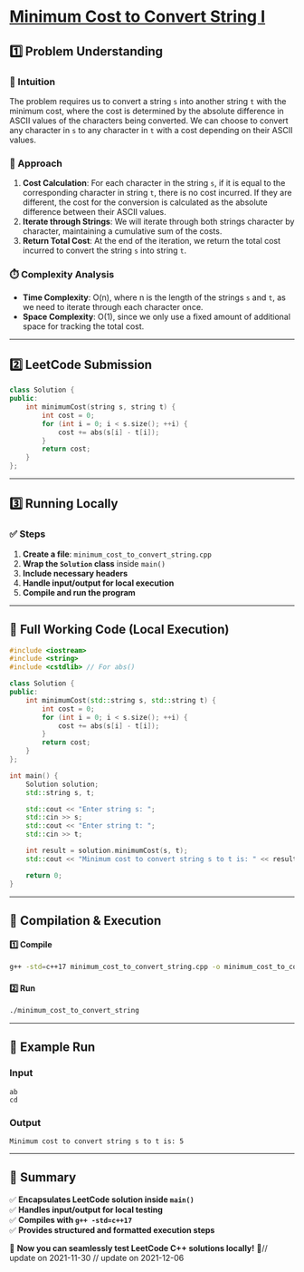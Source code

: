 # **[Minimum Cost to Convert String I](https://leetcode.com/problems/minimum-cost-to-convert-string-i/description/)**  

## **1️⃣ Problem Understanding**  
### **📌 Intuition**  
The problem requires us to convert a string `s` into another string `t` with the minimum cost, where the cost is determined by the absolute difference in ASCII values of the characters being converted. We can choose to convert any character in `s` to any character in `t` with a cost depending on their ASCII values.

### **🚀 Approach**  
1. **Cost Calculation**: For each character in the string `s`, if it is equal to the corresponding character in string `t`, there is no cost incurred. If they are different, the cost for the conversion is calculated as the absolute difference between their ASCII values.
2. **Iterate through Strings**: We will iterate through both strings character by character, maintaining a cumulative sum of the costs.
3. **Return Total Cost**: At the end of the iteration, we return the total cost incurred to convert the string `s` into string `t`.

### **⏱️ Complexity Analysis**  
- **Time Complexity**: O(n), where n is the length of the strings `s` and `t`, as we need to iterate through each character once.  
- **Space Complexity**: O(1), since we only use a fixed amount of additional space for tracking the total cost.

---  

## **2️⃣ LeetCode Submission**  
```cpp
class Solution {
public:
    int minimumCost(string s, string t) {
        int cost = 0;
        for (int i = 0; i < s.size(); ++i) {
            cost += abs(s[i] - t[i]);
        }
        return cost;
    }
};
```  

---  

## **3️⃣ Running Locally**  
### **✅ Steps**  
1. **Create a file**: `minimum_cost_to_convert_string.cpp`  
2. **Wrap the `Solution` class** inside `main()`  
3. **Include necessary headers**  
4. **Handle input/output for local execution**  
5. **Compile and run the program**  

---  

## **📝 Full Working Code (Local Execution)**  
```cpp
#include <iostream>
#include <string>
#include <cstdlib> // For abs()

class Solution {
public:
    int minimumCost(std::string s, std::string t) {
        int cost = 0;
        for (int i = 0; i < s.size(); ++i) {
            cost += abs(s[i] - t[i]);
        }
        return cost;
    }
};

int main() {
    Solution solution;
    std::string s, t;

    std::cout << "Enter string s: ";
    std::cin >> s;
    std::cout << "Enter string t: ";
    std::cin >> t;

    int result = solution.minimumCost(s, t);
    std::cout << "Minimum cost to convert string s to t is: " << result << std::endl;

    return 0;
}
```  

---  

## **🔧 Compilation & Execution**  
#### **1️⃣ Compile**  
```bash
g++ -std=c++17 minimum_cost_to_convert_string.cpp -o minimum_cost_to_convert_string
```  

#### **2️⃣ Run**  
```bash
./minimum_cost_to_convert_string
```  

---  

## **🎯 Example Run**  
### **Input**  
```
ab
cd
```  
### **Output**  
```
Minimum cost to convert string s to t is: 5
```  

---  

## **📌 Summary**  
✅ **Encapsulates LeetCode solution inside `main()`**  
✅ **Handles input/output for local testing**  
✅ **Compiles with `g++ -std=c++17`**  
✅ **Provides structured and formatted execution steps**  

🚀 **Now you can seamlessly test LeetCode C++ solutions locally!** 🚀// update on 2021-11-30
// update on 2021-12-06
